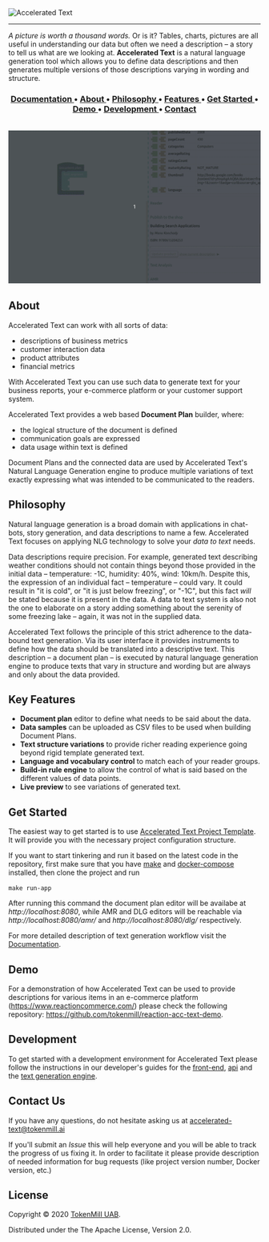 <div >

  <div valign="middle" height="125">
    <img height="70" alt="Accelerated Text" src="docs/assets/accelerated-text-logo.png"/>
  </div>

</div>



---

*A picture is worth a thousand words.* Or is it? 
Tables, charts, pictures are all useful in understanding our data but often we need a description – a story to tell us what are we looking at. 
**Accelerated Text** is a natural language generation tool which allows you to define data descriptions and then generates multiple versions of those descriptions varying in wording and structure.


<div align="center"><a name="menu"></a>
  <h3>
    <a href="https://accelerated-text.readthedocs.io/">
      Documentation
    </a>
    <span> • </span>
    <a href="#about">
      About
    </a>
    <span> • </span>
    <a href="#philosophy">
      Philosophy
    </a>
    <span> • </span>
    <a href="#key-features">
      Features
    </a>
    <span> • </span>    
    <a href="#get-started">
      Get Started
    </a>    
    <span> • </span>
    <a href="#demo">
      Demo
    </a>
    <span> • </span>
    <a href="#development">
      Development
    </a>
    <span> • </span>
    <a href="#contact-us">
      Contact
    </a>
  </h4>
</div>


<br>

<div align="center">
<img src="docs/assets/preview.gif" width="900"/>
</div>


## About

Accelerated Text can work with all sorts of data:

* descriptions of business metrics
* customer interaction data
* product attributes
* financial metrics

With Accelerated Text you can use such data to generate text for your business reports, your e-commerce platform or your customer support system.

Accelerated Text provides a web based **Document Plan** builder, where: 
* the logical structure of the document is defined
* communication goals are expressed
* data usage within text is defined

Document Plans and the connected data are used by Accelerated Text's Natural Language Generation engine 
to produce multiple variations of text exactly expressing what was intended to be communicated to the readers.

## Philosophy

Natural language generation is a broad domain with applications in chat-bots, story generation, and data descriptions to name a few. 
Accelerated Text focuses on applying NLG technology to solve your *data to text* needs.

Data descriptions require precision. 
For example, generated text describing weather conditions should not contain things beyond those provided in the initial data – temperature: -1C, humidity: 40%, wind: 10km/h. 
Despite this, the expression of an individual fact – temperature – could vary. It could result in "it is cold", or "it is just below freezing", or "-1C", but this fact *will* be stated because it is present in the data. 
A data to text system is also not the one to elaborate on a story adding something about the serenity of some freezing lake – again, it was not in the supplied data.

Accelerated Text follows the principle of this strict adherence to the data-bound text generation. 
Via its user interface it provides instruments to define how the data should be translated into a descriptive text. 
This description – a document plan – is executed by natural language generation engine to produce texts that vary in structure and wording but are always and only about the data provided.

## Key Features

* **Document plan** editor to define what needs to be said about the data.
* **Data samples** can be uploaded as CSV files to be used when building Document Plans.
* **Text structure variations** to provide richer reading experience going beyond rigid template generated text.
* **Language and vocabulary  control** to match each of your reader groups.
* **Build-in rule engine** to allow the control of what is said based on the different values of data points.
* **Live preview** to see variations of generated text.

## Get Started

The easiest way to get started is to use [Accelerated Text Project Template](https://github.com/tokenmill/accelerated-text-project-template). It will provide you with the necessary project configuration structure.

If you want to start tinkering and run it based on the latest code in the repository, first make sure that you have [make](https://www.gnu.org/software/make/) and [docker-compose](https://docs.docker.com/compose/install/) installed, then clone the project and run

```
make run-app
```

After running this command the document plan editor will be availabe at _http://localhost:8080_, while AMR and DLG editors will be reachable via _http://localhost:8080/amr/_ and _http://localhost:8080/dlg/_ respectively.

For more detailed description of text generation workflow visit the [Documentation](https://accelerated-text.readthedocs.io/).

## Demo

For a demonstration of how Accelerated Text can be used to provide descriptions for various items in an e-commerce platform (https://www.reactioncommerce.com/) please check the following repository: https://github.com/tokenmill/reaction-acc-text-demo.

## Development

To get started with a development environment for Accelerated Text please follow the instructions in our developer's guides 
for the [front-end](front-end/README.md), [api](api/README.md) and the [text generation engine](core/README.md).

## Contact Us

If you have any questions, do not hesitate asking us at accelerated-text@tokenmill.ai

If you'll submit an *Issue* this will help everyone and you will be able to track the progress of us fixing it. 
In order to facilitate it please provide description of needed information for bug requests (like project version number, Docker version, etc.)


## License 

Copyright &copy; 2020 [TokenMill UAB](http://www.tokenmill.ai).

Distributed under the The Apache License, Version 2.0.
